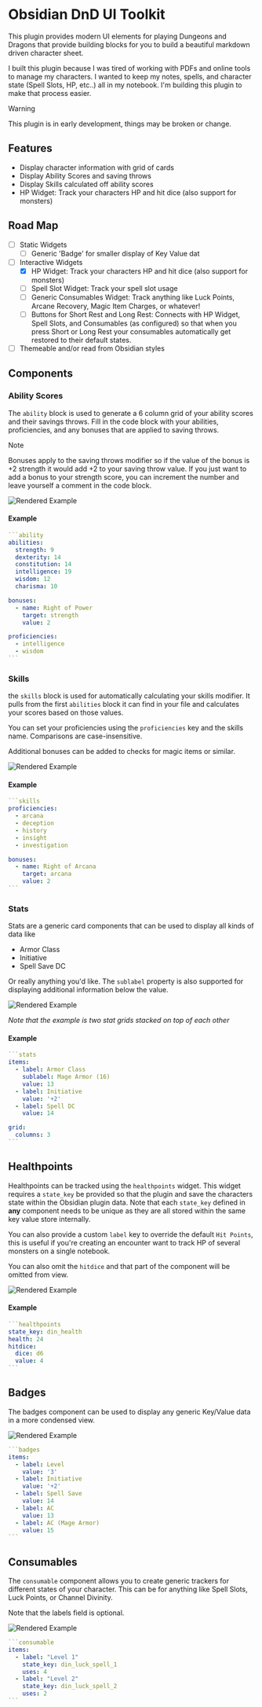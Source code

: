 # Obsidian DnD UI Toolkit

This plugin provides modern UI elements for playing Dungeons and Dragons that provide building blocks for you to build
a beautiful markdown driven character sheet.

I built this plugin because I was tired of working with PDFs and online tools to manage my characters. I wanted to keep my notes, spells, and character state (Spell Slots, HP, etc..) all in my notebook. I'm building this plugin to make that process easier.

> [!WARNING]
> This plugin is in early development, things may be broken or change.

## Features

- Display character information with grid of cards
- Display Ability Scores and saving throws
- Display Skills calculated off ability scores
- HP Widget: Track your characters HP and hit dice (also support for monsters)

## Road Map

- [ ] Static Widgets
  - [ ] Generic 'Badge' for smaller display of Key Value dat
- [ ] Interactive Widgets
  - [x] HP Widget: Track your characters HP and hit dice (also support for monsters)
  - [ ] Spell Slot Widget: Track your spell slot usage
  - [ ] Generic Consumables Widget: Track anything like Luck Points, Arcane Recovery, Magic Item Charges, or whatever!
  - [ ] Buttons for Short Rest and Long Rest: Connects with HP Widget, Spell Slots, and Consumables (as configured) so that when you press Short or Long Rest your consumables automatically get restored to their default states.
- [ ] Themeable and/or read from Obsidian styles

## Components

### Ability Scores

The `ability` block is used to generate a 6 column grid of your ability scores and their savings throws. Fill in the code block with your abilities, proficiencies, and any bonuses that are applied to saving throws.

> [!NOTE]
> Bonuses apply to the saving throws modifier so if the value of the bonus is +2 strength it would add +2 to your saving throw value. If you just want to add a bonus to your strength score, you can increment the number and leave yourself a comment in the code block.

![Rendered Example](./docs/images/example-ability-scores.webp)

#### Example

````yaml
```ability
abilities:
  strength: 9
  dexterity: 14
  constitution: 14
  intelligence: 19
  wisdom: 12
  charisma: 10

bonuses:
  - name: Right of Power
    target: strength
	value: 2

proficiencies:
  - intelligence
  - wisdom
```
````

### Skills

the `skills` block is used for automatically calculating your skills modifier. It pulls from the first `abilities` block it can find in your file and calculates your scores based on those values.

You can set your proficiencies using the `proficiencies` key and the skills name. Comparisons are case-insensitive.

Additional bonuses can be added to checks for magic items or similar.

![Rendered Example](./docs/images/examples-skills.webp)

#### Example

````yaml
```skills
proficiencies:
  - arcana
  - deception
  - history
  - insight
  - investigation

bonuses:
  - name: Right of Arcana
    target: arcana
	value: 2
```
````

### Stats

Stats are a generic card components that can be used to display all kinds of data like

- Armor Class
- Initiative
- Spell Save DC

Or really anything you'd like. The `sublabel` property is also supported for displaying additional information below the value.

![Rendered Example](./docs/images/example-stat-cards.webp)

_Note that the example is two stat grids stacked on top of each other_

#### Example

````yaml
```stats
items:
  - label: Armor Class
    sublabel: Mage Armor (16)
    value: 13
  - label: Initiative
    value: '+2'
  - label: Spell DC
    value: 14

grid:
  columns: 3
```
````

## Healthpoints

Healthpoints can be tracked using the `healthpoints` widget. This widget requires a `state_key` be
provided so that the plugin and save the characters state within the Obsidian plugin data. Note
that each `state_key` defined in **any** component needs to be unique as they are all stored within
the same key value store internally.

You can also provide a custom `label` key to override the default `Hit Points`, this is useful if you're
creating an encounter want to track HP of several monsters on a single notebook.

You can also omit the `hitdice` and that part of the component will be omitted from view.

![Rendered Example](./docs/images/example-hp-widget.webp)

#### Example

````yaml
```healthpoints
state_key: din_health
health: 24
hitdice:
  dice: d6
  value: 4
```
````

## Badges

The badges component can be used to display any generic Key/Value data in a more condensed view.

![Rendered Example](./docs/images/example-badges.webp)

````yaml
```badges
items:
  - label: Level
    value: '3'
  - label: Initiative
    value: '+2'
  - label: Spell Save
    value: 14
  - label: AC
    value: 13
  - label: AC (Mage Armor)
    value: 15
```
````

## Consumables

The `consumable` component allows you to create generic trackers for different states of your character. This can be
for anything like Spell Slots, Luck Points, or Channel Divinity.

Note that the labels field is optional.

![Rendered Example](./docs/images/example-consumable.webp)

````yaml
```consumable
items:
  - label: "Level 1"
    state_key: din_luck_spell_1
    uses: 4
  - label: "Level 2"
    state_key: din_luck_spell_2
    uses: 2
```
````

